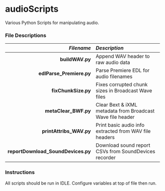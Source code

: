 # audioScripts
Various Python Scripts for manipulating audio.

### File Descriptions
*Filename* | *Description*
-----:|:-----
**buildWAV.py** | Append WAV header to raw audio data
**edlParse_Premiere.py** | Parse Premiere EDL for audio filenames
**fixChunkSize.py** | Fixes corrupted chunk sizes in Broadcast Wave files
**metaClear_BWF.py** | Clear Bext & iXML metadata from Broadcast Wave file header
**printAttribs_WAV.py** | Print basic audio info extracted from WAV file headers
**reportDownload_SoundDevices.py** | Download sound report CSVs from SoundDevices recorder

### Instructions
All scripts should be run in IDLE.
Configure variables at top of file then run.
